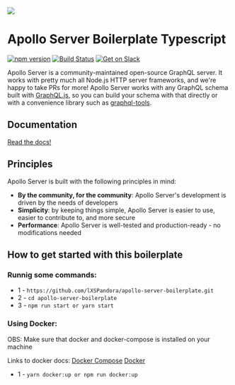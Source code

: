 <img src="https://i.imgur.com/0142CA9.png"/>

# Apollo Server Boilerplate Typescript

[![npm version](https://badge.fury.io/js/apollo-server-core.svg)](https://badge.fury.io/js/apollo-server-core)
[![Build Status](https://circleci.com/gh/lXSPandora/apollo-server-boilerplate.svg?style=svg)](https://circleci.com/gh/lXSPandora/apollo-server-boilerplate)
[![Get on Slack](https://img.shields.io/badge/slack-join-orange.svg)](https://www.apollographql.com/#slack)

Apollo Server is a community-maintained open-source GraphQL server. It works with pretty much all Node.js HTTP server frameworks, and we're happy to take PRs for more! Apollo Server works with any GraphQL schema built with [GraphQL.js](https://github.com/graphql/graphql-js), so you can build your schema with that directly or with a convenience library such as [graphql-tools](https://www.apollographql.com/docs/graphql-tools/).

## Documentation

[Read the docs!](https://www.apollographql.com/docs/apollo-server/)

## Principles

Apollo Server is built with the following principles in mind:

* **By the community, for the community**: Apollo Server's development is driven by the needs of developers
* **Simplicity**: by keeping things simple, Apollo Server is easier to use, easier to contribute to, and more secure
* **Performance**: Apollo Server is well-tested and production-ready - no modifications needed

## How to get started with this boilerplate

### Runnig some commands:

- 1 - `https://github.com/lXSPandora/apollo-server-boilerplate.git`
- 2 - `cd apollo-server-boilerplate`
- 3 - `npm run start or yarn start`

### Using Docker:
OBS: Make sure that docker and docker-compose is installed on your machine

Links to docker docs:
[Docker Compose](https://docs.docker.com/compose/install/)
[Docker](https://docs.docker.com/install/)

- 1 - `yarn docker:up or npm run docker:up`
